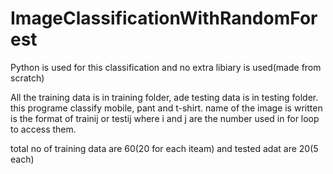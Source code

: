 # ImageClassificationWithRandomForest
Python is used for this classification and no extra libiary is used(made from scratch)


All the training data is in training folder, ade testing data is in testing folder.
this programe classify mobile, pant and t-shirt.
name of the image is written is the format of trainij or testij where i and j are the number used in for loop to access them.

total no of training data are 60(20 for each iteam) and tested adat are 20(5 each)

